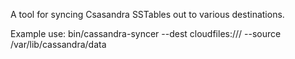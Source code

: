 A tool for syncing Csasandra SSTables out to various destinations.

Example use:
    bin/cassandra-syncer --dest cloudfiles:/// --source /var/lib/cassandra/data